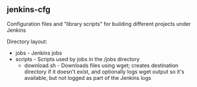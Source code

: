 ## jenkins-cfg ##

Configuration files and "library scripts" for building different projects under Jenkins

Directory layout:
- jobs - Jenkins jobs
- scripts - Scripts used by jobs in the /jobs directory
  - download.sh - Downloads files using wget; creates destination directory if
    it doesn't exist, and optionally logs wget output so it's available, but
    not logged as part of the Jenkins logs
